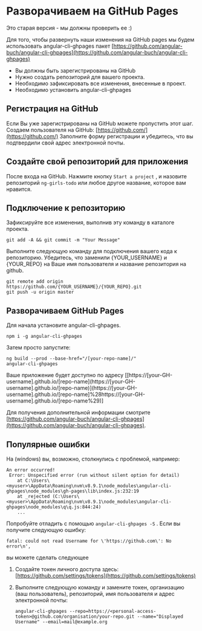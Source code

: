 # Разворачиваем на GitHub Pages

Это старая версия - мы должны проверить ее :\)

Для того, чтобы развернуть наши изменения на GitHub pages мы будем использовать angular-cli-ghpages пакет [https://github.com/angular-buch/angular-cli-ghpages](https://github.com/angular-buch/angular-cli-ghpages)

* Вы должны быть зарегистрированы на GitHub
* Нужно создать репозиторий для вашего проекта.
* Необходимо зафиксировать все изменения, внесенные в проект.
* Необходимо установить angular-cli-ghpages

## Регистрация на GitHub 

Если Вы уже зарегистрированы на GitHub можете пропустить этот шаг. Создаем пользователя на  GitHub: [https://github.com/](https://github.com/) Заполните форму регистрации и убедитесь, что вы подтвердили свой адрес электронной почты.

## Создайте свой репозиторий для приложения

После входа на GitHub. Нажмите кнопку  `Start a project` , и назовите репозиторий `ng-girls-todo` или любое другое название, которое вам нравится.

## Подключение к репозиторию

Зафиксируйте все изменения, выполнив эту команду в каталоге проекта.

```text
git add -A && git commit -m "Your Message"
```

Выполните следующую команду для подключения вашего кода к репозиторию. Убедитесь, что заменили {YOUR\_USERNAME} и {YOUR\_REPO} на Ваше имя пользователя и название репозитория на github.
```text
git remote add origin https://github.com/{YOUR_USERNAME}/{YOUR_REPO}.git
git push -u origin master
```

## Разворачиваем GitHub Pages
Для начала установите angular-cli-ghpages.

```text
npm i -g angular-cli-ghpages
```

Затем просто запустите:

```text
ng build --prod --base-href="/[your-repo-name]/"
angular-cli-ghpages
```

Ваше приложение будет доступно по адресу \[[https://\[your-GH-username\].github.io/\[repo-name\]\(https://\[your-GH-username\].github.io/\[repo-name\)\](https://[your-GH-username].github.io/[repo-name]%28https://[your-GH-username].github.io/[repo-name%29\)\]

Для получения дополнительной информации смотрите [https://github.com/angular-buch/angular-cli-ghpages](https://github.com/angular-buch/angular-cli-ghpages).

## Популярные ошибки

На \(windows\) вы, возможно, столкнулись с проблемой, например:

```text
An error occurred!
 Error: Unspecified error (run without silent option for detail)
    at C:\Users\<myuser>\AppData\Roaming\nvm\v8.9.1\node_modules\angular-cli-ghpages\node_modules\gh-pages\lib\index.js:232:19
    at _rejected (C:\Users\<myuser>\AppData\Roaming\nvm\v8.9.1\node_modules\angular-cli-ghpages\node_modules\q\q.js:844:24)
    ...
```

Попробуйте отладить  с помощью  `angular-cli-ghpages -S` . Если вы получите следующую ошибку:

```text
fatal: could not read Username for \'https://github.com\': No error\n',
```

вы можете сделать следующее

1. Создайте токен личного доступа здесь: [https://github.com/settings/tokens](https://github.com/settings/tokens)
2. Выполните следующую команду и замените токен, организацию \(ваш пользователь\), репозиторий, имя пользователя и адрес электронной почты:

   ```text
   angular-cli-ghpages --repo=https://<personal-access-token>@github.com/organisation/your-repo.git --name="Displayed Username" --email=mail@example.org
   ```

